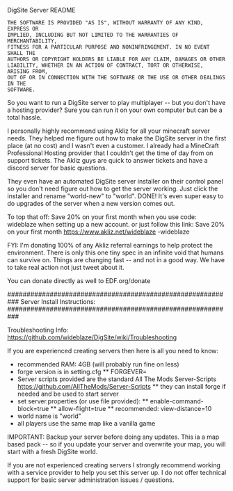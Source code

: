 DigSite Server README

```
THE SOFTWARE IS PROVIDED "AS IS", WITHOUT WARRANTY OF ANY KIND, EXPRESS OR
IMPLIED, INCLUDING BUT NOT LIMITED TO THE WARRANTIES OF MERCHANTABILITY,
FITNESS FOR A PARTICULAR PURPOSE AND NONINFRINGEMENT. IN NO EVENT SHALL THE
AUTHORS OR COPYRIGHT HOLDERS BE LIABLE FOR ANY CLAIM, DAMAGES OR OTHER
LIABILITY, WHETHER IN AN ACTION OF CONTRACT, TORT OR OTHERWISE, ARISING FROM,
OUT OF OR IN CONNECTION WITH THE SOFTWARE OR THE USE OR OTHER DEALINGS IN THE
SOFTWARE.
```
<ad>
So you want to run a DigSite server to play multiplayer -- but you don't have a hosting provider?
Sure you can run it on your own computer but can be a total hassle.

I personally highly recommend using Akliz for all your minecraft server needs.
They helped me figure out how to make the DigSite server in the first place (at no cost) and I wasn't even a customer.
I already had a MineCraft Professional Hosting provider that I couldn't get the time of day from on support tickets.
The Akliz guys are quick to answer tickets and have a discord server for basic questions.

They even have an automated DigSite server installer on their control panel so you don't
need figure out how to get the server working. Just click the installer and rename "world-new" to "world". DONE!
It's even super easy to do upgrades of the server when a new version comes out. 

To top that off: Save 20% on your first month when you use code: wideblaze when setting up a new account.
or just follow this link: 
								Save 20% on your first month
								https://www.akliz.net/wideblaze 
	-wideblaze

FYI: I'm donating 100% of any Akliz referral earnings to help protect the environment. 
There is only this one tiny spec in an infinite void that humans can survive on. 
Things are changing fast -- and not in a good way. We have to take real action not just tweet about it.

You can donate directly as well to EDF.org/donate
</ad>

###########################################################
Server Install Instructions:
###########################################################

Troubleshooting Info: https://github.com/wideblaze/DigSite/wiki/Troubleshooting

If you are experienced creating servers then here is all you need to know:

* recommended RAM: 4GB (will probably run fine on less)
* forge version is in setting.cfg
** FORGEVER=
* Server scripts provided are the standard All The Mods Server-Scripts https://github.com/AllTheMods/Server-Scripts
** they can install forge if needed and be used to start server
* set server.properties (or use file provided):
** enable-command-block=true
** allow-flight=true
** recommended: view-distance=10
* world name is "world"
* all players use the same map like a vanilla game

IMPORTANT: Backup your server before doing any updates. This ia a map based pack -- 
so if you update your server and overwrite your map, you will start with a fresh DigSite world. 

If you are not experienced creating servers I strongly recommend working with a service provider
to help you set this server up. I do not offer technical support for basic server administration
issues / questions.